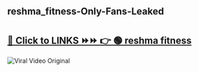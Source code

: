 
 ## reshma_fitness-Only-Fans-Leaked

# <h2><a href="https://clipsfans.com/reshma_fitness&ref=git">🔗 Click to LINKS ⏩⏩ 👉 🟢 reshma fitness </a></h2>

<a href="https://clipsfans.com/reshma_fitness&ref=git" rel="nofollow" data-target="animated-image.originalLink"><img src="https://i.ibb.co.com/xMMVF88/686577567.gif" alt="Viral Video Original" style="max-width: 100%; display: inline-block;" data-target="animated-image.originalImage"></a>
